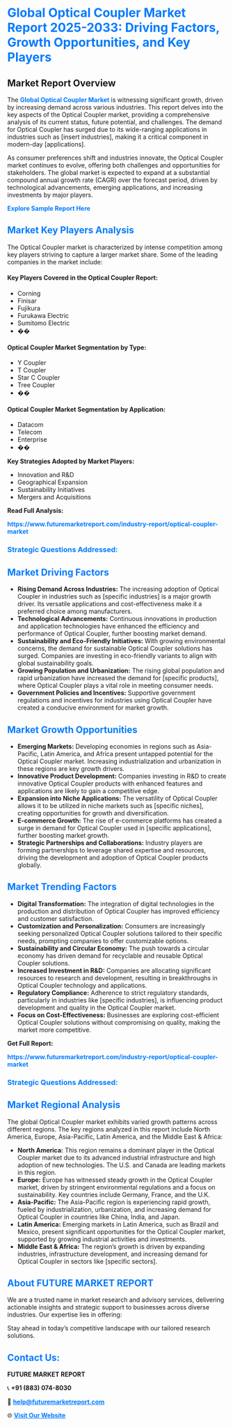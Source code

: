 <h1 style="color: #007BFF;">Global Optical Coupler Market Report 2025-2033: Driving Factors, Growth Opportunities, and Key Players</h1>

<section id="overview">
<h2>Market Report Overview</h2>
<p>The <a href="https://www.futuremarketreport.com/industry-report/optical-coupler-market" style="color: #007BFF; text-decoration: none;"><strong>Global Optical Coupler Market</strong></a> is witnessing significant growth, driven by increasing demand across various industries. This report delves into the key aspects of the Optical Coupler market, providing a comprehensive analysis of its current status, future potential, and challenges. The demand for Optical Coupler has surged due to its wide-ranging applications in industries such as [insert industries], making it a critical component in modern-day [applications].</p>
<p>As consumer preferences shift and industries innovate, the Optical Coupler market continues to evolve, offering both challenges and opportunities for stakeholders. The global market is expected to expand at a substantial compound annual growth rate (CAGR) over the forecast period, driven by technological advancements, emerging applications, and increasing investments by major players.</p>
</section>

<section id="overview">
<p><a href="https://www.futuremarketreport.com/request-sample/reportId=113706" style="color: #007BFF; text-decoration: none;"><strong>Explore Sample Report Here</strong></a></p>
</section>

<section id="key-players">
<h2 style="color: #007BFF;">Market Key Players Analysis</h2>
<p>The Optical Coupler market is characterized by intense competition among key players striving to capture a larger market share. Some of the leading companies in the market include:</p>
<h4>Key Players Covered in the Optical Coupler Report:</h4>
<ul><li>Corning</li><li>Finisar</li><li>Fujikura</li><li>Furukawa Electric</li><li>Sumitomo Electric</li><li>��</li></ul>
<h4>Optical Coupler Market Segmentation by Type:</h4>
<ul><li>Y Coupler</li><li>T Coupler</li><li>Star C Coupler</li><li>Tree Coupler</li><li>��</li></ul>

<h4>Optical Coupler Market Segmentation by Application:</h4>
<ul><li>Datacom</li><li>Telecom</li><li>Enterprise</li><li>��</li></ul>
<p><strong>Key Strategies Adopted by Market Players:</strong></p>
<ul>
<li>Innovation and R&D</li>
<li>Geographical Expansion</li>
<li>Sustainability Initiatives</li>
<li>Mergers and Acquisitions</li>
</ul>
</section>

<section>
<p><strong>Read Full Analysis: </strong></p><a href="https://www.futuremarketreport.com/industry-report/optical-coupler-market" style="color: #007BFF; text-decoration: none;"><strong>https://www.futuremarketreport.com/industry-report/optical-coupler-market</strong></a>
<h3 style="color: #007BFF;">Strategic Questions Addressed:</h3>
</section>

<section id="driving-factors">
<h2 style="color: #007BFF;">Market Driving Factors</h2>
<ul>
<li><strong>Rising Demand Across Industries:</strong> The increasing adoption of Optical Coupler in industries such as [specific industries] is a major growth driver. Its versatile applications and cost-effectiveness make it a preferred choice among manufacturers.</li>
<li><strong>Technological Advancements:</strong> Continuous innovations in production and application technologies have enhanced the efficiency and performance of Optical Coupler, further boosting market demand.</li>
<li><strong>Sustainability and Eco-Friendly Initiatives:</strong> With growing environmental concerns, the demand for sustainable Optical Coupler solutions has surged. Companies are investing in eco-friendly variants to align with global sustainability goals.</li>
<li><strong>Growing Population and Urbanization:</strong> The rising global population and rapid urbanization have increased the demand for [specific products], where Optical Coupler plays a vital role in meeting consumer needs.</li>
<li><strong>Government Policies and Incentives:</strong> Supportive government regulations and incentives for industries using Optical Coupler have created a conducive environment for market growth.</li>
</ul>
</section>

<section id="growth-opportunities">
<h2 style="color: #007BFF;">Market Growth Opportunities</h2>
<ul>
<li><strong>Emerging Markets:</strong> Developing economies in regions such as Asia-Pacific, Latin America, and Africa present untapped potential for the Optical Coupler market. Increasing industrialization and urbanization in these regions are key growth drivers.</li>
<li><strong>Innovative Product Development:</strong> Companies investing in R&D to create innovative Optical Coupler products with enhanced features and applications are likely to gain a competitive edge.</li>
<li><strong>Expansion into Niche Applications:</strong> The versatility of Optical Coupler allows it to be utilized in niche markets such as [specific niches], creating opportunities for growth and diversification.</li>
<li><strong>E-commerce Growth:</strong> The rise of e-commerce platforms has created a surge in demand for Optical Coupler used in [specific applications], further boosting market growth.</li>
<li><strong>Strategic Partnerships and Collaborations:</strong> Industry players are forming partnerships to leverage shared expertise and resources, driving the development and adoption of Optical Coupler products globally.</li>
</ul>
</section>

<section id="trending-factors">
<h2 style="color: #007BFF;">Market Trending Factors</h2>
<ul>
<li><strong>Digital Transformation:</strong> The integration of digital technologies in the production and distribution of Optical Coupler has improved efficiency and customer satisfaction.</li>
<li><strong>Customization and Personalization:</strong> Consumers are increasingly seeking personalized Optical Coupler solutions tailored to their specific needs, prompting companies to offer customizable options.</li>
<li><strong>Sustainability and Circular Economy:</strong> The push towards a circular economy has driven demand for recyclable and reusable Optical Coupler solutions.</li>
<li><strong>Increased Investment in R&D:</strong> Companies are allocating significant resources to research and development, resulting in breakthroughs in Optical Coupler technology and applications.</li>
<li><strong>Regulatory Compliance:</strong> Adherence to strict regulatory standards, particularly in industries like [specific industries], is influencing product development and quality in the Optical Coupler market.</li>
<li><strong>Focus on Cost-Effectiveness:</strong> Businesses are exploring cost-efficient Optical Coupler solutions without compromising on quality, making the market more competitive.</li>
</ul>
</section>

<section>
<p><strong>Get Full Report: </strong></p><a href="https://www.futuremarketreport.com/industry-report/optical-coupler-market" style="color: #007BFF; text-decoration: none;"><strong>https://www.futuremarketreport.com/industry-report/optical-coupler-market</strong></a>
<h3 style="color: #007BFF;">Strategic Questions Addressed:</h3>
</section>


<section id="regional-analysis">
<h2 style="color: #007BFF;">Market Regional Analysis</h2>
<p>The global Optical Coupler market exhibits varied growth patterns across different regions. The key regions analyzed in this report include North America, Europe, Asia-Pacific, Latin America, and the Middle East & Africa:</p>
<ul>
<li><strong>North America:</strong> This region remains a dominant player in the Optical Coupler market due to its advanced industrial infrastructure and high adoption of new technologies. The U.S. and Canada are leading markets in this region.</li>
<li><strong>Europe:</strong> Europe has witnessed steady growth in the Optical Coupler market, driven by stringent environmental regulations and a focus on sustainability. Key countries include Germany, France, and the U.K.</li>
<li><strong>Asia-Pacific:</strong> The Asia-Pacific region is experiencing rapid growth, fueled by industrialization, urbanization, and increasing demand for Optical Coupler in countries like China, India, and Japan.</li>
<li><strong>Latin America:</strong> Emerging markets in Latin America, such as Brazil and Mexico, present significant opportunities for the Optical Coupler market, supported by growing industrial activities and investments.</li>
<li><strong>Middle East & Africa:</strong> The region’s growth is driven by expanding industries, infrastructure development, and increasing demand for Optical Coupler in sectors like [specific sectors].</li>
</ul>
</section>

<footer>
<h2 style="color: #007BFF;">About FUTURE MARKET REPORT</h2>
<p>We are a trusted name in market research and advisory services, delivering actionable insights and strategic support to businesses across diverse industries. Our expertise lies in offering:</p>

<p>Stay ahead in today’s competitive landscape with our tailored research solutions.</p>

<h2 style="color: #007BFF;">Contact Us:</h2>
<p><strong>FUTURE MARKET REPORT</strong></p>
<p>📞 <strong>+91 (883) 074-8030</strong></p>
<p>📧 <strong><a href="mailto:help@futuremarketreport.com" style="color: #007BFF;">help@futuremarketreport.com</a></strong></p>
<p>🌐 <strong><a href="https://www.futuremarketreport.com/" style="color: #007BFF;">Visit Our Website</a></strong></p>
</footer>